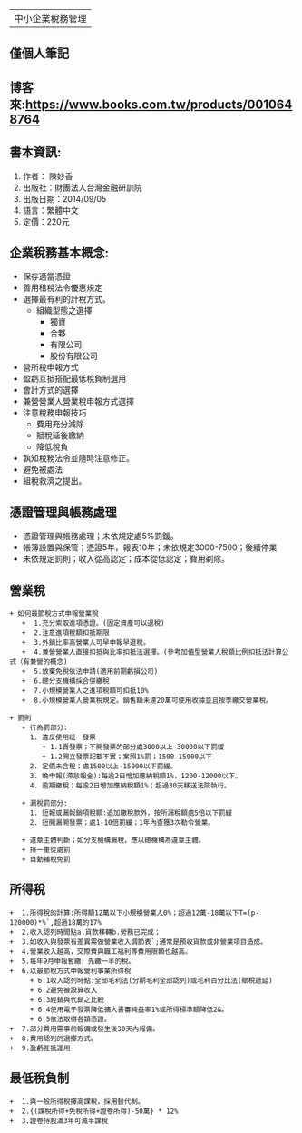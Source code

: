 <table>
    <tr>
        <td>中小企業稅務管理</td>
    </tr>
</table>

## 僅個人筆記
## 博客來:https://www.books.com.tw/products/0010648764
## 書本資訊:
1. 作者： 陳妙香  
2. 出版社：財團法人台灣金融研訓院  
3. 出版日期：2014/09/05
4. 語言：繁體中文
5. 定價：220元

## 企業稅務基本概念:
   + 保存適當憑證
   + 善用租稅法令優惠規定
   + 選擇最有利的計稅方式。
     + 組織型態之選擇
       + 獨資
       + 合夥
       + 有限公司
       + 股份有限公司
   + 營所稅申報方式
   + 盈虧互抵搭配最低稅負制選用
   + 會計方式的選擇
   + 兼營營業人營業稅申報方式選擇
   + 注意稅務申報技巧
     + 費用充分減除
     + 賦稅延後繳納
     + 降低稅負
   + 孰知稅務法令並隨時注意修正。
   + 避免被處法
   + 組稅救濟之提出。

## 憑證管理與帳務處理
   + 憑證管理與帳務處理；未依規定處5%罰鍰。
   + 帳簿設置與保管；憑證5年，報表10年；未依規定3000-7500；後續停業
   + 未依規定罰則；收入從高認定；成本從低認定；費用剃除。

## 營業稅
    + 如何最節稅方式申報營業稅
       +  1.充分索取進項憑證。(固定資產可以退稅)
       +  2.注意進項稅額扣抵期限
       +  3.外銷比率高營業人可早申報早退稅。
       +  4.兼營營業人直接扣抵與比率扣抵法選擇。(參考加值型營業人稅額比例扣抵法計算公式（有兼營的概念)
       +  5.放棄免稅依法申請(適用前期虧損公司)
       +  6.總分支機構採合併繳稅
       +  7.小規模營業人之進項稅額可扣抵10%
       +  8.小規模營業人營業稅規定。銷售額未達20萬可使用收據並且按季繳交營業稅。

    + 罰則
       + 行為罰部分:
         1. 違反使用統一發票
            + 1.1賣發票；不開發票的部分處3000以上~30000以下罰緩
            + 1.2開立發票記載不實；案照1%罰；1500-15000以下
         2. 定價未含稅；處1500以上-15000以下罰緩。
         3. 晚申報(滯怠報金):每逾2日增加應納稅額1%，1200-12000以下。
         4. 逾期繳稅；每逾2日增加應納稅額1%；超過30天移送法院執行。

       + 漏稅罰部分:
         1. 短報或漏報銷項稅額:追加繳稅款外，按所漏稅額處5倍以下罰緩
         2. 短開漏開發票；處1-10倍罰緩；1年內查獲3次勒令營業。

       + 違章主體判斷；如分支機構漏稅，應以總機構為違章主體。
       + 擇一重從處罰
       + 自動補稅免罰

## 所得稅
    +  1.所得稅的計算:所得額12萬以下小規模營業人0%；超過12萬-18萬以下T=(p-120000)*%`,超過18萬的17%
    +  2.收入認列時間點a.貨款移轉b.勞務已完成；
    +  3.如收入與發票有差異需做營業收入調節表`;通常是預收貨款或非營業項目造成。
    +  4.營業收入越高，交際費與職工福利等費用限額也越高。
    +  5.每年9月申報暫繳，先繳一半的稅。
    +  6.以最節稅方式申報營利事業所得稅
         + 6.1收入認列時點:全部毛利法(分期毛利全部認列)或毛利百分比法(賦稅遞延)
         + 6.2避免被設算收入
         + 6.3經銷與代銷之比較
         + 6.4使用電子發票降低擴大書審純益率1%或所得標準額降低2&。
         + 6.5依法取得各類憑證。
    +  7.部分費用需事前報備或發生後30天內報備。
    +  8.費用認列的選擇方式。
    +  9.盈虧互抵運用

## 最低稅負制
    +  1.與一般所得稅擇高課稅，採用替代制。
    +  2.{(課稅所得+免稅所得+證卷所得)-50萬} * 12%
    +  3.證卷持股滿3年可減半課稅
